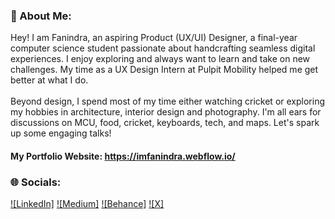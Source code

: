 ### 💫 About Me:
Hey! I am Fanindra, an aspiring Product (UX/UI) Designer, a final-year computer science student passionate about handcrafting seamless digital experiences. I enjoy exploring and always want to learn and take on new challenges. My time as a UX Design Intern at Pulpit Mobility helped me get better at what I do.<br><br>Beyond design, I spend most of my time either watching cricket or exploring my hobbies in architecture, interior design and photography. I'm all ears for discussions on MCU, food, cricket, keyboards, tech, and maps. Let's spark up some engaging talks!

#### My Portfolio Website: https://imfanindra.webflow.io/

### 🌐 Socials:
[![LinkedIn]](https://linkedin.com/in/fanindra-m)
[![Medium]](https://medium.com/@imfanindra)
[![Behance]](https://www.behance.net/imfanindra)
[![X]](https://twitter.com/imfanindra)
